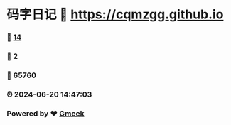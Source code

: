 # 码字日记 :link: https://cqmzgg.github.io 
### :page_facing_up: [14](https://cqmzgg.github.io/tag.html) 
### :speech_balloon: 2 
### :hibiscus: 65760 
### :alarm_clock: 2024-06-20 14:47:03 
### Powered by :heart: [Gmeek](https://github.com/Meekdai/Gmeek)
